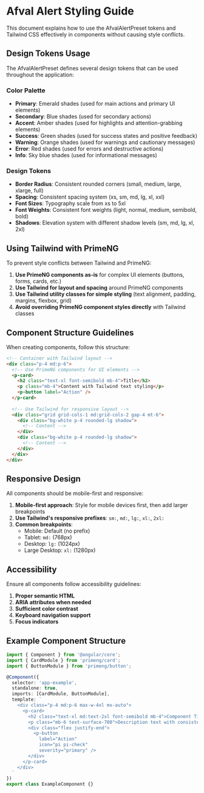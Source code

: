 # Afval Alert Styling Guide

This document explains how to use the AfvalAlertPreset tokens and Tailwind CSS effectively in components without causing style conflicts.

## Design Tokens Usage

The AfvalAlertPreset defines several design tokens that can be used throughout the application:

### Color Palette
- **Primary**: Emerald shades (used for main actions and primary UI elements)
- **Secondary**: Blue shades (used for secondary actions)
- **Accent**: Amber shades (used for highlights and attention-grabbing elements)
- **Success**: Green shades (used for success states and positive feedback)
- **Warning**: Orange shades (used for warnings and cautionary messages)
- **Error**: Red shades (used for errors and destructive actions)
- **Info**: Sky blue shades (used for informational messages)

### Design Tokens
- **Border Radius**: Consistent rounded corners (small, medium, large, xlarge, full)
- **Spacing**: Consistent spacing system (xs, sm, md, lg, xl, xxl)
- **Font Sizes**: Typography scale from xs to 5xl
- **Font Weights**: Consistent font weights (light, normal, medium, semibold, bold)
- **Shadows**: Elevation system with different shadow levels (sm, md, lg, xl, 2xl)

## Using Tailwind with PrimeNG

To prevent style conflicts between Tailwind and PrimeNG:

1. **Use PrimeNG components as-is** for complex UI elements (buttons, forms, cards, etc.)
2. **Use Tailwind for layout and spacing** around PrimeNG components
3. **Use Tailwind utility classes for simple styling** (text alignment, padding, margins, flexbox, grid)
4. **Avoid overriding PrimeNG component styles directly** with Tailwind classes

## Component Structure Guidelines

When creating components, follow this structure:

```html
<!-- Container with Tailwind layout -->
<div class="p-4 md:p-6">
  <!-- Use PrimeNG components for UI elements -->
  <p-card>
    <h2 class="text-xl font-semibold mb-4">Title</h2>
    <p class="mb-4">Content with Tailwind text styling</p>
    <p-button label="Action" />
  </p-card>
  
  <!-- Use Tailwind for responsive layout -->
  <div class="grid grid-cols-1 md:grid-cols-2 gap-4 mt-6">
    <div class="bg-white p-4 rounded-lg shadow">
      <!-- Content -->
    </div>
    <div class="bg-white p-4 rounded-lg shadow">
      <!-- Content -->
    </div>
  </div>
</div>
```

## Responsive Design

All components should be mobile-first and responsive:

1. **Mobile-first approach**: Style for mobile devices first, then add larger breakpoints
2. **Use Tailwind's responsive prefixes**: `sm:`, `md:`, `lg:`, `xl:`, `2xl:`
3. **Common breakpoints**:
   - Mobile: Default (no prefix)
   - Tablet: `md:` (768px)
   - Desktop: `lg:` (1024px)
   - Large Desktop: `xl:` (1280px)

## Accessibility

Ensure all components follow accessibility guidelines:

1. **Proper semantic HTML**
2. **ARIA attributes when needed**
3. **Sufficient color contrast**
4. **Keyboard navigation support**
5. **Focus indicators**

## Example Component Structure

```typescript
import { Component } from '@angular/core';
import { CardModule } from 'primeng/card';
import { ButtonModule } from 'primeng/button';

@Component({
  selector: 'app-example',
  standalone: true,
  imports: [CardModule, ButtonModule],
  template: `
    <div class="p-4 md:p-6 max-w-4xl mx-auto">
      <p-card>
        <h2 class="text-xl md:text-2xl font-semibold mb-4">Component Title</h2>
        <p class="mb-6 text-surface-700">Description text with consistent styling</p>
        <div class="flex justify-end">
          <p-button 
            label="Action" 
            icon="pi pi-check"
            severity="primary" />
        </div>
      </p-card>
    </div>
  `
})
export class ExampleComponent {}
```